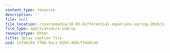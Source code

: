 ```yaml
---
content_type: resource
description: ''
file: null
file_location: /coursemedia/18-03-differential-equations-spring-2010/127ab1937f065ac19103404cff4a9c44_peYvLk_HZdw.vtt
file_type: application/x-subrip
resourcetype: Other
title: 3play caption file
uid: 127ab193-7f06-5ac1-9103-404cff4a9c44
---
```

